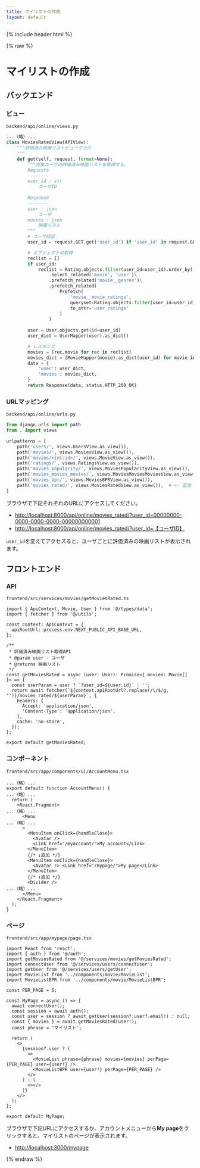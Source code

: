 ```yaml
---
title: マイリストの作成
layout: default
---
```


{% include header.html %}

{% raw %}

# マイリストの作成

## バックエンド

### ビュー
`backend/api/online/views.py`
```py
...（略）...
class MoviesRatedView(APIView):
    """評価済み映画リストビュークラス
    """
    def get(self, request, format=None):
        """対象ユーザの評価済み映画リストを取得する。
        Requests
        --------
        user_id : str
            ユーザID
 
        Response
        --------
        user : json
            ユーザ
        movies : json
            映画リスト
        """
        # ユーザ認証
        user_id = request.GET.get('user_id') if 'user_id' in request.GET else None

        # オブジェクトの取得
        reclist = []
        if user_id:
            reclist = Rating.objects.filter(user_id=user_id).order_by('-rated_at')\
                .select_related('movie', 'user')\
                .prefetch_related('movie__genres')\
                .prefetch_related(
                    Prefetch(
                        'movie__movie_ratings',
                        queryset=Rating.objects.filter(user_id=user_id),
                        to_attr='user_ratings'
                    )
                )
            
        user = User.objects.get(id=user_id)
        user_dict = UserMapper(user).as_dict()

        # レスポンス
        movies = [rec.movie for rec in reclist]
        movies_dict = [MovieMapper(movie).as_dict(user_id) for movie in movies]
        data = {
            'user': user_dict,
            'movies': movies_dict,
        }
        return Response(data, status.HTTP_200_OK)
```

### URLマッピング
`backend/api/online/urls.py`
```py
from django.urls import path
from . import views

urlpatterns = [
    path('users/', views.UsersView.as_view()),
    path('movies/', views.MoviesView.as_view()),
    path('movies/<int:id>/', views.MovieView.as_view()),
    path('ratings/', views.RatingsView.as_view()),
    path('movies_popularity/', views.MoviesPopularityView.as_view()),
    path('movies_movies_movies/', views.MoviesMoviesMoviesView.as_view()),
    path('movies_bpr/', views.MoviesBPRView.as_view()),
    path('movies_rated/', views.MoviesRatedView.as_view()),  # <- 追加
]
```

ブラウザで下記それぞれのURLにアクセスしてください。
- [http://localhost:8000/api/online/movies_rated/?user_id=00000000-0000-0000-0000-000000000001](http://localhost:8000/api/online/movies_rated/?user_id=00000000-0000-0000-0000-000000000001)
- [http://localhost:8000/api/online/movies_rated/?user_id=【ユーザID】](http://localhost:8000/api/online/movies_rated/?user_id=【ユーザID】)

`user_id`を変えてアクセスると、ユーザごとに評価済みの映画リストが表示されます。


## フロントエンド

### API
`frontend/src/services/movies/getMoviesRated.ts`
```tsx
import { ApiContext, Movie, User } from '@/types/data';
import { fetcher } from '@/utils';

const context: ApiContext = {
  apiRootUrl: process.env.NEXT_PUBLIC_API_BASE_URL,
};

/**
 * 評価済み映画リスト取得API
 * @param user - ユーザ
 * @returns 映画リスト
 */
const getMoviesRated = async (user: User): Promise<{ movies: Movie[] }> => {
  const userParam = user ? `?user_id=${user.id}` : '';
  return await fetcher(`${context.apiRootUrl?.replace(/\/$/g, '')}/movies_rated/${userParam}`, {
    headers: {
      Accept: 'application/json',
      'Content-Type': 'application/json',
    },
    cache: 'no-store',
  });
};

export default getMoviesRated;
```

### コンポーネント
`frontend/src/app/components/ui/AccountMenu.tsx`
```tsx
...（略）...
export default function AccountMenu() {
...（略）...
  return (
    <React.Fragment>
...（略）...
      <Menu
...（略）...
      >
        <MenuItem onClick={handleClose}>
          <Avatar />
          <Link href="/myaccount/">My account</Link>
        </MenuItem>
        {/* ↓追加 */}
        <MenuItem onClick={handleClose}>
          <Avatar /> <Link href="/mypage/">My page</Link>
        </MenuItem>
        {/* ↑追加 */}
        <Divider />
...（略）...
      </Menu>
    </React.Fragment>
  );
}

```

### ページ
`frontend/src/app/mypage/page.tsx`
```tsx
import React from 'react';
import { auth } from '@/auth';
import getMoviesRated from '@/services/movies/getMoviesRated';
import connectUser from '@/services/users/connectUser';
import getUser from '@/services/users/getUser';
import MovieList from '../components/movie/MovieList';
import MovieListBPR from '../components/movie/MovieListBPR';

const PER_PAGE = 5;

const MyPage = async () => {
  await connectUser();
  const session = await auth();
  const user = session ? await getUser(session?.user?.email!) : null;
  const { movies } = await getMoviesRated(user!);
  const phrase = 'マイリスト';

  return (
    <>
      {session?.user ? (
        <>
          <MovieList phrase={phrase} movies={movies} perPage={PER_PAGE} user={user!} />
          <MovieListBPR user={user!} perPage={PER_PAGE} />
        </>
      ) : (
        <></>
      )}
    </>
  );
};

export default MyPage;
```

ブラウザで下記URLにアクセスするか、アカウントメニューから**My page**をクリックすると、マイリストのページが表示されます。
- [http://localhost:3000/mypage](http://localhost:3000/mypage)

{% endraw %}
